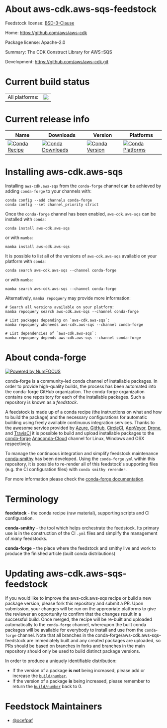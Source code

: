 About aws-cdk.aws-sqs-feedstock
===============================

Feedstock license: [BSD-3-Clause](https://github.com/conda-forge/aws-cdk.aws-sqs-feedstock/blob/main/LICENSE.txt)

Home: https://github.com/aws/aws-cdk

Package license: Apache-2.0

Summary: The CDK Construct Library for AWS::SQS

Development: https://github.com/aws/aws-cdk.git

Current build status
====================


<table><tr><td>All platforms:</td>
    <td>
      <a href="https://dev.azure.com/conda-forge/feedstock-builds/_build/latest?definitionId=19904&branchName=main">
        <img src="https://dev.azure.com/conda-forge/feedstock-builds/_apis/build/status/aws-cdk.aws-sqs-feedstock?branchName=main">
      </a>
    </td>
  </tr>
</table>

Current release info
====================

| Name | Downloads | Version | Platforms |
| --- | --- | --- | --- |
| [![Conda Recipe](https://img.shields.io/badge/recipe-aws--cdk.aws--sqs-green.svg)](https://anaconda.org/conda-forge/aws-cdk.aws-sqs) | [![Conda Downloads](https://img.shields.io/conda/dn/conda-forge/aws-cdk.aws-sqs.svg)](https://anaconda.org/conda-forge/aws-cdk.aws-sqs) | [![Conda Version](https://img.shields.io/conda/vn/conda-forge/aws-cdk.aws-sqs.svg)](https://anaconda.org/conda-forge/aws-cdk.aws-sqs) | [![Conda Platforms](https://img.shields.io/conda/pn/conda-forge/aws-cdk.aws-sqs.svg)](https://anaconda.org/conda-forge/aws-cdk.aws-sqs) |

Installing aws-cdk.aws-sqs
==========================

Installing `aws-cdk.aws-sqs` from the `conda-forge` channel can be achieved by adding `conda-forge` to your channels with:

```
conda config --add channels conda-forge
conda config --set channel_priority strict
```

Once the `conda-forge` channel has been enabled, `aws-cdk.aws-sqs` can be installed with `conda`:

```
conda install aws-cdk.aws-sqs
```

or with `mamba`:

```
mamba install aws-cdk.aws-sqs
```

It is possible to list all of the versions of `aws-cdk.aws-sqs` available on your platform with `conda`:

```
conda search aws-cdk.aws-sqs --channel conda-forge
```

or with `mamba`:

```
mamba search aws-cdk.aws-sqs --channel conda-forge
```

Alternatively, `mamba repoquery` may provide more information:

```
# Search all versions available on your platform:
mamba repoquery search aws-cdk.aws-sqs --channel conda-forge

# List packages depending on `aws-cdk.aws-sqs`:
mamba repoquery whoneeds aws-cdk.aws-sqs --channel conda-forge

# List dependencies of `aws-cdk.aws-sqs`:
mamba repoquery depends aws-cdk.aws-sqs --channel conda-forge
```


About conda-forge
=================

[![Powered by
NumFOCUS](https://img.shields.io/badge/powered%20by-NumFOCUS-orange.svg?style=flat&colorA=E1523D&colorB=007D8A)](https://numfocus.org)

conda-forge is a community-led conda channel of installable packages.
In order to provide high-quality builds, the process has been automated into the
conda-forge GitHub organization. The conda-forge organization contains one repository
for each of the installable packages. Such a repository is known as a *feedstock*.

A feedstock is made up of a conda recipe (the instructions on what and how to build
the package) and the necessary configurations for automatic building using freely
available continuous integration services. Thanks to the awesome service provided by
[Azure](https://azure.microsoft.com/en-us/services/devops/), [GitHub](https://github.com/),
[CircleCI](https://circleci.com/), [AppVeyor](https://www.appveyor.com/),
[Drone](https://cloud.drone.io/welcome), and [TravisCI](https://travis-ci.com/)
it is possible to build and upload installable packages to the
[conda-forge](https://anaconda.org/conda-forge) [Anaconda-Cloud](https://anaconda.org/)
channel for Linux, Windows and OSX respectively.

To manage the continuous integration and simplify feedstock maintenance
[conda-smithy](https://github.com/conda-forge/conda-smithy) has been developed.
Using the ``conda-forge.yml`` within this repository, it is possible to re-render all of
this feedstock's supporting files (e.g. the CI configuration files) with ``conda smithy rerender``.

For more information please check the [conda-forge documentation](https://conda-forge.org/docs/).

Terminology
===========

**feedstock** - the conda recipe (raw material), supporting scripts and CI configuration.

**conda-smithy** - the tool which helps orchestrate the feedstock.
                   Its primary use is in the construction of the CI ``.yml`` files
                   and simplify the management of *many* feedstocks.

**conda-forge** - the place where the feedstock and smithy live and work to
                  produce the finished article (built conda distributions)


Updating aws-cdk.aws-sqs-feedstock
==================================

If you would like to improve the aws-cdk.aws-sqs recipe or build a new
package version, please fork this repository and submit a PR. Upon submission,
your changes will be run on the appropriate platforms to give the reviewer an
opportunity to confirm that the changes result in a successful build. Once
merged, the recipe will be re-built and uploaded automatically to the
`conda-forge` channel, whereupon the built conda packages will be available for
everybody to install and use from the `conda-forge` channel.
Note that all branches in the conda-forge/aws-cdk.aws-sqs-feedstock are
immediately built and any created packages are uploaded, so PRs should be based
on branches in forks and branches in the main repository should only be used to
build distinct package versions.

In order to produce a uniquely identifiable distribution:
 * If the version of a package **is not** being increased, please add or increase
   the [``build/number``](https://docs.conda.io/projects/conda-build/en/latest/resources/define-metadata.html#build-number-and-string).
 * If the version of a package **is** being increased, please remember to return
   the [``build/number``](https://docs.conda.io/projects/conda-build/en/latest/resources/define-metadata.html#build-number-and-string)
   back to 0.

Feedstock Maintainers
=====================

* [@ocefpaf](https://github.com/ocefpaf/)

